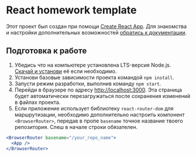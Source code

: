# React homework template

Этот проект был создан при помощи
[Create React App](https://github.com/facebook/create-react-app). Для знакомства
и настройки дополнительных возможностей
[обратись к документации](https://facebook.github.io/create-react-app/docs/getting-started).

## Подготовка к работе

1. Убедись что на компьютере установлена LTS-версия Node.js.
   [Скачай и установи](https://nodejs.org/en/) её если необходимо.
2. Установи базовые зависимости проекта командой `npm install`.
3. Запусти режим разработки, выполнив команду `npm start`.
4. Перейди в браузере по адресу [http://localhost:3000](http://localhost:3000).
   Эта страница будет автоматически перезагружаться после сохранения изменений в
   файлах проекта.
5. Если приложение использует библиотеку `react-router-dom` для маршрутизации,
   необходимо дополнительно настроить компонент `<BrowserRouter>`, передав в
   пропе `basename` точное название твоего репозитория. Слеш в начале строки
   обязателен.

```jsx
<BrowserRouter basename="/your_repo_name">
  <App />
</BrowserRouter>
```
